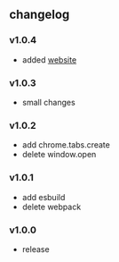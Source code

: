 ## changelog

### v1.0.4

- added [website](https://omu.vercel.app)

### v1.0.3

- small changes

### v1.0.2

- add chrome.tabs.create
- delete window.open

### v1.0.1

- add esbuild
- delete webpack

### v1.0.0

- release
